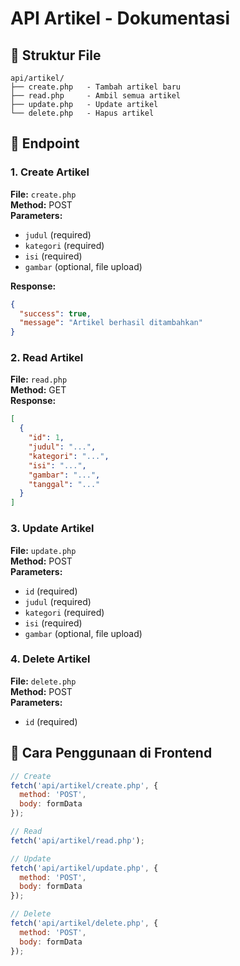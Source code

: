 # API Artikel - Dokumentasi

## 📁 Struktur File

```
api/artikel/
├── create.php   - Tambah artikel baru
├── read.php     - Ambil semua artikel
├── update.php   - Update artikel
└── delete.php   - Hapus artikel
```

## 🔗 Endpoint

### 1. Create Artikel
**File:** `create.php`  
**Method:** POST  
**Parameters:**
- `judul` (required)
- `kategori` (required)
- `isi` (required)
- `gambar` (optional, file upload)

**Response:**
```json
{
  "success": true,
  "message": "Artikel berhasil ditambahkan"
}
```

### 2. Read Artikel
**File:** `read.php`  
**Method:** GET  
**Response:**
```json
[
  {
    "id": 1,
    "judul": "...",
    "kategori": "...",
    "isi": "...",
    "gambar": "...",
    "tanggal": "..."
  }
]
```

### 3. Update Artikel
**File:** `update.php`  
**Method:** POST  
**Parameters:**
- `id` (required)
- `judul` (required)
- `kategori` (required)
- `isi` (required)
- `gambar` (optional, file upload)

### 4. Delete Artikel
**File:** `delete.php`  
**Method:** POST  
**Parameters:**
- `id` (required)

## 📝 Cara Penggunaan di Frontend

```javascript
// Create
fetch('api/artikel/create.php', {
  method: 'POST',
  body: formData
});

// Read
fetch('api/artikel/read.php');

// Update
fetch('api/artikel/update.php', {
  method: 'POST',
  body: formData
});

// Delete
fetch('api/artikel/delete.php', {
  method: 'POST',
  body: formData
});
```
